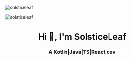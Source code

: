 <p><img align="center" src="https://github-readme-stats.vercel.app/api?username=solsticeleaf&show_icons=true&locale=en" alt="solsticeleaf" /></p>
<p><img align="center" src="https://github-readme-stats.vercel.app/api/top-langs?username=solsticeleaf&show_icons=true&locale=en&layout=compact" alt="solsticeleaf" /></p>

<h1 align="center">Hi 👋, I'm SolsticeLeaf</h1>
<h3 align="center">A Kotlin|Java|TS|React dev</h3>
